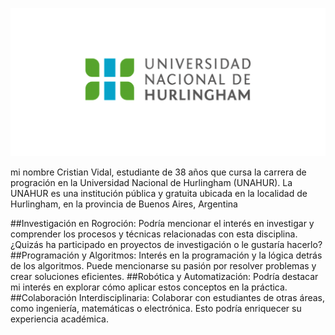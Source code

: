 ![Logo UNAHUR](./assets/UNAHUR.png)

mi nombre  Cristian Vidal, estudiante de 38 años que cursa la carrera de progración en la Universidad Nacional de Hurlingham (UNAHUR). La UNAHUR es una institución pública y gratuita ubicada en la localidad de Hurlingham, en la provincia de Buenos Aires, Argentina

##Investigación en Rogroción: 
Podría mencionar el interés en investigar y comprender los procesos y técnicas relacionadas con esta disciplina. ¿Quizás ha participado en proyectos de investigación o le gustaría hacerlo?
##Programación y Algoritmos: 
Interés en la programación y la lógica detrás de los algoritmos. Puede mencionarse su pasión por resolver problemas y crear soluciones eficientes.
##Robótica y Automatización:
Podría destacar mi interés en explorar cómo aplicar estos conceptos en la práctica.
##Colaboración Interdisciplinaria:
Colaborar con estudiantes de otras áreas, como ingeniería, matemáticas o electrónica. Esto podría enriquecer su experiencia académica.


